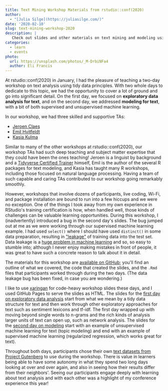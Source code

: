 ```yaml
---
title: Text Mining Workshop Materials from rstudio::conf(2020)
author:
  - "[Julia Silge](https://juliasilge.com/)"
date: '2020-02-10'
slug: text-mining-workshop-2020
description: |
   Check out slides and other materials on text mining and modeling using tidy data principles.
categories:
  - learn
  - events
photo:
  url: https://unsplash.com/photos/_M-DrbiNFa4
  author: Eli Francis
---
```


At rstudio::conf(2020) in January, I had the pleasure of teaching a two-day workshop on text analysis using tidy data principles. With two whole days to dedicate to this topic, we had the opportunity to cover a lot of ground and go into significant detail. On the first day, we focused on **exploratory data analysis for text**, and on the second day, we addressed **modeling for text**, with a bit of both supervised and unsupervised machine learning.

In our workshop, we had three skilled and supportive TAs:

- [Jeroen Claes](http://www.jeroenclaes.be/)
- [Emil Hvitfeldt](https://www.hvitfeldt.me/)
- [Kasia Kulma](https://r-tastic.co.uk/)

Similar to many of the other workshops at rstudio::conf(2020), our workshop TAs had such deep teaching and subject matter expertise that they could have been the ones teaching! Jeroen is a linguist by background and a [Tidyverse Certified Trainer](https://education.rstudio.com/trainers/#info) himself, Emil is the author of the several R packages for text modeling, and Kasia has taught many R workshops, including those focused on natural language processing. Having a team of such capable and caring TAs contributed to our workshop going remarkably smoothly.

However, workshops that involve dozens of participants, live coding, Wi-Fi, and package installation are bound to run into a few hiccups and we were no exception. One of the things I took away from my own experience in RStudio's training certification is how, when handled well, those kinds of challenges can be valuable learning opportunities. During this workshop, I (inadvertently) introduced a bug in the second day's slides. The bug jumped out at me as we were working through our supervised machine learning example. I had used `select()` where I should have used `distinct()` in some data preparation, resulting in ["leakage"](https://www.kaggle.com/dansbecker/data-leakage) of training data into the test set. Data leakage is a [huge problem in machine learning](https://dl.acm.org/doi/10.1145/2020408.2020496) and so, so easy to stumble into; although I never enjoy making mistakes in front of people, it was great to have such a concrete reason to talk about it in detail.

The materials for this workshop are [available on GitHub](https://github.com/rstudio-conf-2020/text-mining); you'll find an outline of what we covered, the code that created the slides, and the `.Rmd` files that participants worked through during the two days. (The data leakage bug has been fixed, in case you are wondering.) 

I like to use [xaringan](https://github.com/yihui/xaringan) for code-heavy workshop slides these days, and I used GitHub Pages to serve the slides as HTML. The slides for the [first day on exploratory data analysis](http://bit.ly/silge-rstudioconf-1) start from what we mean by a tidy data structure for text and then work through other exploratory approaches for text such as sentiment lexicons and tf-idf. The first day wrapped up with moving beyond single words to n-grams and the rich kinds of analysis larger units of text can open up, such as network analysis. The slides for the [second day on modeling](http://bit.ly/silge-rstudioconf-2) start with an example of unsupervised machine learning for text (topic modeling) and end with an example of supervised machine learning (regularized regression, which works great for text).

Throughout both days, participants chose their own [text datasets from Project Gutenberg](https://www.gutenberg.org/browse/scores/top) to use during the workshop. There is value in learners being able to have some autonomy in what they spend two long days looking at over and over again, and also in seeing how their results differ from their neighbors'. Seeing our participants engage deeply with learning about text analysis and with each other was a highlight of my conference experience this year!





